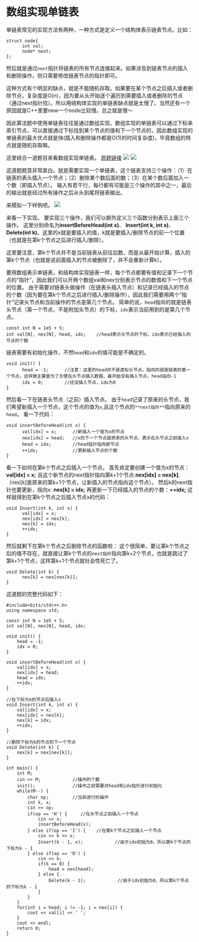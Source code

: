 # 数组实现单链表

单链表常见的实现方法有两种，一种方式是定义一个结构体表示链表节点。比如：
```
struct node{
      int val;
      node* next;
};
```
然后就是通过`next`指针将链表的所有节点连接起来。如果涉及到链表节点的插入和删除操作，则只需要修改链表节点的指针即可。

这种方式有个明显的缺点，就是不能随机存取。如果要在某个节点之后插入或者删除节点，复杂度是O(n)，因为要从头开始逐个遍历到需要插入或者删除的节点（通过next指针找）。所以用结构体实现的单链表缺点就是太慢了。当然还有一个原因就是C++里要new一个node比较慢。总之就是慢～

因此算法题中使用单链表往往是通过数组实现，数组实现的单链表可以通过下标来索引节点，可以直接通过下标找到某个节点的值和下一个节点的，因此数组实现的单链表的最大优点就是快(插入和删除操作都是O(1)的时间复杂度)，毕竟数组的特点就是随机存取嘛。

这里结合一道题目来看数组实现单链表。
[原题链接](https://www.acwing.com/problem/content/828/)
![](https://img2020.cnblogs.com/blog/2078361/202007/2078361-20200715191243597-363697364.png)
![](https://img2020.cnblogs.com/blog/2078361/202007/2078361-20200715191256908-1515160674.png)

这道题题意非常直白。就是需要实现一个单链表，这个链表支持三个操作：（1）在链表的表头插入一个节点；（2）删除某个数后面的数；（3）在某个数后面加入一个数（即插入节点）。
输入有若干行，每行都有可能是三个操作的其中之一，最后的输出就是经过所有操作之后从头到尾将链表输出。

来模拟一下样例吧。
![](https://img2020.cnblogs.com/blog/2078361/202007/2078361-20200715203218166-1839586017.png)

来看一下实现。
要实现三个操作，我们可以额外定义三个函数分别表示上面三个操作。
这里分别命名为**insertBeforeHead(int x)**、 **Insert(int k, int x)**、**Delete(int k)**。这里的x就是要插入的值，k就是要插入/删除节点的前一个位置（也就是在第k个节点之后进行插入/删除）。

这里要注意，第k个节点并不是当前链表从前往后数，而是从最开始计算，插入的第k个节点（也就是说前面插入的节点被删除了，并不会重新计算k）。

要用数组表示单链表，和结构体实现链表一样，每个节点都要有值和记录下一个节点的“指针”，因此我们可以开两个数组val和nex分别表示节点的数值和下一个节点的位置。
由于需要对链表头做操作（在链表头插入节点）和记录已经插入的节点的个数（因为要在第k个节点之后进行插入/删除操作），因此我们需要用两个“指针”记录头节点和当前操作的节点是第几个节点。
简单的说，`head`指向的就是链表头节点（第一个节点，不是附加头节点）的下标，`idx`表示当前用到的是第几个节点。

```
const int N = 1e5 + 5;
int val[N], nex[N], head, idx;    //head表示头节点的下标，idx表示已经插入的节点的个数
```

链表需要有初始化操作，不然`head`和`idx`的值可能是不确定的。
```
void init() {
      head = -1;      //注意：这里的head并不是虚拟头节点，指向的就是链表的第一个节点，这样做主要是为了方便在头节点插入数据，最开始没有插入节点，head指向-1
      idx = 0;        //还没插入节点，idx为0
}
```

然后看一下在链表头节点（之前）插入节点。
由于`head`记录了原来的头节点，我们希望新插入一个节点，这个节点的值为`x`,且这个节点的`**next指针**`指向原来的`head`。
看一下代码：
```
void insertBeforeHead(int x) {
      val[idx] = x;      //新插入一个值为x的节点
      nex[idx] = head;   //x的下一个节点是原来的头节点，表示在头节点之前插入x
      head = idx;        //head指针指向新节点
      ++idx;             //更新插入节点的个数
}
```

看一下如何在第k个节点之后插入一个节点。
首先肯定要创建一个值为x的节点：**val[idx] = x;**
且这个新节点的next指针指向第k+1个节点:**nex[idx] = nex[k]**. （nex[k]是原来的第k+1个节点，让新插入的节点指向这个节点）。
然后k的next指针也要更新，指向x: **nex[k] = idx;**
再更新一下已经插入的节点的个数：**++idx;**
这样就得到在第k个节点之后插入节点x的代码：
```
void Insert(int k, int x) {
      val[idx] = x;
      nex[idx] = nex[k];
      nex[k] = idx;
      ++idx;
}
```

然后就剩下在第k个节点之后删除节点的函数啦：
这个很简单，要让第k个节点之后的值不存在，就直接让第k个节点的`next指针`指向第k+2个节点，也就是跳过了第k+1个节点，这样第k+1个节点就社会性死亡了。
```
void Delete(int k) {
      nex[k] = nex[nex[k]];
}
```

这道题的完整代码如下：
```
#include<bits/stdc++.h>
using namespace std;

const int N = 1e5 + 5;
int val[N], nex[N], head, idx;

void init() {
    head = -1;
    idx = 0;
}

void insertBeforeHead(int x) {
    val[idx] = x;
    nex[idx] = head;
    head = idx;
    ++idx;
}

//在下标为k的节点后插入x
void Insert(int k, int x) {
    val[idx] = x;
    nex[idx] = nex[k];
    nex[k] = idx;
    ++idx;
}

//删除下标为k的节点的下一个节点
void Delete(int k) {
    nex[k] = nex[nex[k]];
}

int main() {
    int M;
    cin >> M;            //操作的个数
    init();              //操作之前需要对head和idx指针进行初始化
    while(M--) {
        char op;         //当前进行的操作
        int k, x;
        cin >> op;
        if(op == 'H') {     //在头节点之前插入一个节点
            cin >> x;
            insertBeforeHead(x);
        } else if(op == 'I') {    //在第k个节点之后插入一个节点
            cin >> k >> x;
            Insert(k - 1, x);            //由于idx初始为0，所以第k个节点的下标为k - 1
        } else if(op == 'D') {
            cin >> k;
            if(k == 0) {                  
                head = nex[head];
            } else {
                Delete(k - 1);            //由于idx初始为0，所以第k个节点的下标为k - 1
            }
        }
    }
    for(int i = head; i != -1; i = nex[i]) {
        cout << val[i] << ' ';
    }
    cout << endl;
    return 0;
}
```